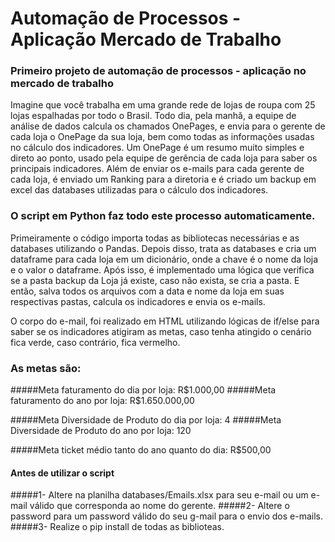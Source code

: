 # Automação de Processos - Aplicação Mercado de Trabalho
### Primeiro projeto de automação de processos - aplicação no mercado de trabalho

Imagine que você trabalha em uma grande rede de lojas de roupa com 25 lojas espalhadas por todo o Brasil.
Todo dia, pela manhã, a equipe de análise de dados calcula os chamados OnePages, e envia para o gerente de cada loja o OnePage da sua loja, bem como todas as informações usadas no cálculo dos indicadores.
Um OnePage é um resumo muito simples e direto ao ponto, usado pela equipe de gerência de cada loja para saber os principais indicadores.
Além de enviar os e-mails para cada gerente de cada loja, é enviado um Ranking para a diretoria e é criado um backup em excel das databases utilizadas para o cálculo dos indicadores.

### O script em Python faz todo este processo automaticamente.

Primeiramente o código importa todas as bibliotecas necessárias e as databases utilizando o Pandas.
Depois disso, trata as databases e cria um dataframe para cada loja em um dicionário, onde a chave é o nome da loja e o valor o dataframe.
Após isso, é implementado uma lógica que verifica se a pasta backup da Loja já existe, caso não exista, se cria a pasta.
E então, salva todos os arquivos com a data e nome da loja em suas respectivas pastas, calcula os indicadores e envia os e-mails.

O corpo do e-mail, foi realizado em HTML utilizando lógicas de if/else para saber se os indicadores atigiram as metas, caso tenha atingido o cenário fica verde, caso contrário, fica vermelho.

### As metas são:

#####Meta faturamento do dia por loja: R$1.000,00
#####Meta faturamento do ano por loja: R$1.650.000,00

#####Meta Diversidade de Produto do dia por loja: 4
#####Meta Diversidade de Produto do ano por loja: 120

#####Meta ticket médio tanto do ano quanto do dia: R$500,00

#### Antes de utilizar o script

#####1- Altere na planilha databases/Emails.xlsx para seu e-mail ou um e-mail válido que corresponda ao nome do gerente.
#####2- Altere o password para um password válido do seu g-mail para o envio dos e-mails.
#####3- Realize o pip install de todas as biblioteas.

